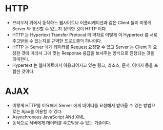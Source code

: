 # HTTP

- 브라우저 위에서 동작하느 웹사이트나 어플리케이션과 같은 Client 들이 어떻게 Server 와 통신할 수 있는지 정의한 것이 HTTP 이다.
- HTTP 는 Hypertext Transfer Protocal 의 약자로 어떻게 이 Hypertext 를 서로 주고받을 수 있는지를 규약한 프로토콜의 하나이다.
- HTTP 는 Server 에게 데이터를 Request 요청할 수 있고 Server 는 Client 가 요청한 것에 따라서 그에 맞는 Response 응답을 보내주는 방식으로 진행되는 것을 의미한다.
- Hypertext 는 웹사이트에서 이용되어지고 있는 링크, 리소스, 문서, 이미지 등을 포함한 것이다.

# AJAX
- 이렇게 HTTP를 이요해서 Server 에게 데이터를 요청해서 받아올 수 있는 방법으로는 Ajax를 이용할 수 있다.
- Asynchronous JavaScript ANd XML.
- 동적으로 서버에게 데이터를 주고받을 수 있는 기술이다.